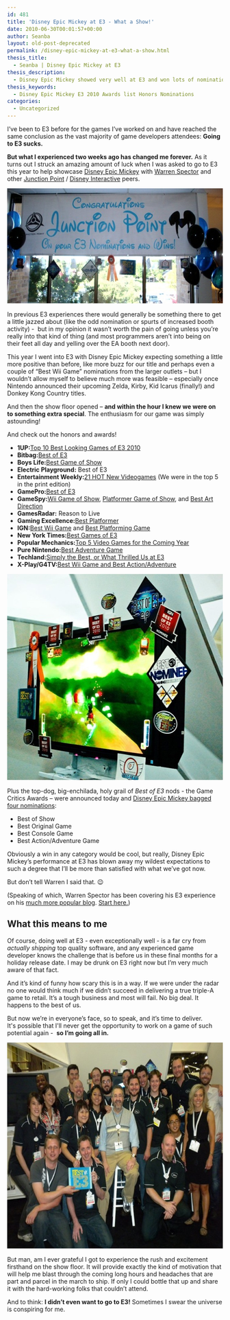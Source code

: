 ```yaml
---
id: 481
title: 'Disney Epic Mickey at E3 - What a Show!'
date: 2010-06-30T00:01:57+00:00
author: Seanba
layout: old-post-deprecated
permalink: /disney-epic-mickey-at-e3-what-a-show.html
thesis_title:
  - Seanba | Disney Epic Mickey at E3
thesis_description:
  - Disney Epic Mickey showed very well at E3 and won lots of nominations, honors, and awards. Just the motivation needed to ship the game.
thesis_keywords:
  - Disney Epic Mickey E3 2010 Awards list Honors Nominations
categories:
  - Uncategorized
---
```

I’ve been to E3 before for the games I’ve worked on and have reached the same conclusion as the vast majority of game developers attendees: **Going to E3 sucks.**

**But what I experienced two weeks ago has changed me forever.** As it turns out I struck an amazing amount of luck when I was asked to go to E3 this year to help showcase [Disney Epic Mickey](http://disney.go.com/disneyinteractivestudios/product.html?platform=wii&game=disneyepicmickey) with [Warren Spector](http://en.wikipedia.org/wiki/Warren_Spector) and other [Junction Point](http://www.junctionpoint.com/) / [Disney Interactive](http://disney.go.com/disneyinteractivestudios/) peers.

[<img title="A great welcome home from E3" src="/assets/wp-content/uploads/2010/06/e3banner_thumb.jpg" alt="Junction Point E3 Banner" width="600" height="268" />](/assets/wp-content/uploads/2010/06/e3banner.jpg)

In previous E3 experiences there would generally be something there to get a little jazzed about (like the odd nomination or spurts of increased booth activity) -  but in my opinion it wasn’t worth the pain of going unless you’re really into that kind of thing (and most programmers aren’t into being on their feet all day and yelling over the EA booth next door).

This year I went into E3 with Disney Epic Mickey expecting something a little more positive than before, like more buzz for our title and perhaps even a couple of “Best Wii Game” nominations from the larger outlets – but I wouldn’t allow myself to believe much more was feasible – especially once Nintendo announced their upcoming Zelda, Kirby, Kid Icarus (finally!) and Donkey Kong Country titles.

And then the show floor opened – **and within the hour I knew we were on to something extra special**. The enthusiasm for our game was simply astounding!

And check out the honors and awards!

  * **1UP:**[Top 10 Best Looking Games of E3 2010](http://www.1up.com/do/minisite?cId=3179986)
  * **Bitbag:**[Best of E3](http://www.thebitbag.com/2010/06/25/the-bitbag-best-of-e3-award-winners/)
  * **Boys Life:**[Best Game of Show](http://boyslife.org/games/game-reviews/13824/news-from-the-e3-2010-gaming-conference/)
  * **Electric Playground:** Best of E3
  * **Entertainment Weekly:**[21 HOT New Videogames](http://www.ew.com/ew/gallery/0,,20396917_8,00.html) (We were in the top 5 in the print edition)
  * **GamePro:**[Best of E3](http://www.gamepro.com/article/features/215596/e3-2010-the-best-of-e3/)
  * **GameSpy:**[Wii Game of Show](http://www.gamespy.com/articles/110/1102167p2.html), [Platformer Game of Show](http://www.gamespy.com/articles/110/1102167p2.html), and [Best Art Direction](http://www.gamespy.com/articles/110/1102167p2.html)
  * **GamesRadar:** Reason to Live
  * **Gaming Excellence:**[Best Platformer](http://www.gamingexcellence.com/features/67.shtml?page=3)
  * **IGN:**[Best Wii Game](http://games.ign.com/articles/109/1094418p1.html) and [Best Platforming Game](http://games.ign.com/articles/109/1094418p1.html)
  * **New York Times:**[Best Games of E3](http://artsbeat.blogs.nytimes.com/2010/06/21/the-best-games-of-e3-from-new-halo-to-epic-mickey-mouse/)
  * **Popular Mechanics:**[Top 5 Video Games for the Coming Year](http://www.popularmechanics.com/technology/digital/gaming/e3-2010-best-of)
  * **Pure Nintendo:**[Best Adventure Game](http://purenintendo.com/2010/06/25/pure-nintendo-e3-2010-awards/?utm_source=feedburner&utm_medium=feed&utm_campaign=Feed%3A+PureNintendo+%28pure+nintendo%29)
  * **Techland:**[Simply the Best, or What Thrilled Us at E3](http://techland.com/star-wars-the-force-unleashed-2/epic-mickey/)
  * **X-Play/G4TV:**[Best Wii Game and Best Action/Adventure](http://g4tv.com/thefeed/blog/post/705779/X-Play--G4tvcoms-Best-Of-E3-2010-Awards.html)

[<img title="The E3 awards just kept comging for Disney Epic Mickey" src="/assets/wp-content/uploads/2010/06/disneyepicmickeykiosk_thumb.jpg" alt="Disney Epic Mickey kiosk with nominations" width="535" height="480" />](/assets/wp-content/uploads/2010/06/disneyepicmickeykiosk.jpg)

Plus the top-dog, big-enchilada, holy grail of _Best of E3_ nods - the Game Critics Awards – were announced today and [Disney Epic Mickey bagged four nominations](http://www.gamecriticsawards.com/nominees.html):

  * Best of Show
  * Best Original Game
  * Best Console Game
  * Best Action/Adventure Game

Obviously a win in any category would be cool, but really, Disney Epic Mickey’s performance at E3 has blown away my wildest expectations to such a degree that I’ll be more than satisfied with what we’ve got now.

But don’t tell Warren I said that. 😉

(Speaking of which, Warren Spector has been covering his E3 experience on his [much more popular blog](http://junctionpoint.wordpress.com/). [Start here.](http://junctionpoint.wordpress.com/2010/06/22/e3-2010-or-two-rooms-eight-walls-and-the-coolest-thing-ever-part-1/))

## What this means to me

Of course, doing well at E3 - even exceptionally well - is a far cry from _actually shipping_ top quality software, and any experienced game developer knows the challenge that is before us in these final months for a holiday release date. I may be drunk on E3 right now but I’m very much aware of that fact.

And it’s kind of funny how scary this is in a way. If we were under the radar no one would think much if we didn’t succeed in delivering a true triple-A game to retail. It’s a tough business and most will fail. No big deal. It happens to the best of us.

But now we’re in everyone’s face, so to speak, and it’s time to deliver. It's possible that I'll never get the opportunity to work on a game of such potential again -  **so I’m going all in.**

[<img title="I'm the guy on the right holding the Best of E3 award" src="/assets/wp-content/uploads/2010/06/e3epicmickeyteam_thumb.jpg" alt="Disney Epic Mickey E3 Team" width="640" height="480" />](/assets/wp-content/uploads/2010/06/e3epicmickeyteam.jpg)

But man, am I ever grateful I got to experience the rush and excitement firsthand on the show floor. It will provide exactly the kind of motivation that will help me blast through the coming long hours and headaches that are part and parcel in the march to ship. If only I could bottle that up and share it with the hard-working folks that couldn’t attend.

And to think: **I didn’t even want to go to E3!** Sometimes I swear the universe is conspiring for me.